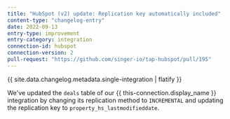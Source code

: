 ```yaml
---
title: "HubSpot (v2) update: Replication key automatically included"
content-type: "changelog-entry"
date: 2022-09-13
entry-type: improvement
entry-category: integration
connection-id: hubspot
connection-version: 2
pull-request: "https://github.com/singer-io/tap-hubspot/pull/195"
---
```

{{ site.data.changelog.metadata.single-integration | flatify }}

We've updated the `deals` table of our {{ this-connection.display_name }} integration by changing its replication method to `INCREMENTAL` and updating the replication key to `property_hs_lastmodifieddate`.